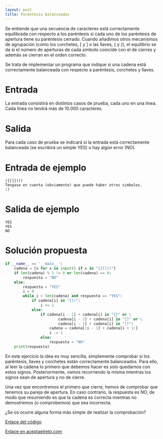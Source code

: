 ```yaml
---
layout: post
title: Parentesis balanceados
---
```


Se entiende que una secuencia de caracteres está correctamente equilibrada con respecto a los paréntesis si cada uno de los paréntesis de apertura tiene su paréntesis cerrado. Cuando añadimos otros mecanismos de agrupación (como los corchetes, [ y ] o las llaves, { y }), el equilibrio se da si el número de aperturas de cada símbolo coincide con el de cierres y además se cierran en el orden correcto.

Se trata de implementar un programa que indique si una cadena está correctamente balanceada con respecto a paréntesis, corchetes y llaves.

# Entrada

La entrada consistirá en distintos casos de prueba, cada uno en una línea. Cada línea no tendrá más de 10.000 caracteres.

# Salida

Para cada caso de prueba se indicará si la entrada está correctamente balanceada (se escribirá un simple YES) o hay algún error (NO).

# Entrada de ejemplo

```
({[]})()
Tengase en cuenta (obviamente) que puede haber otros simbolos.
:)
```

# Salida de ejemplo

```
YES
YES
NO
```
# Solución propuesta

``` python
if __name__ == '__main__':
    cadena = [x for x in input() if x in "{}[]()"]
    if len(cadena) % 2 != 0 or len(cadena) == 0:
        respuesta = "NO"
    else:
        respuesta = "YES"
        i = 0
        while i < len(cadena) and respuesta == "YES":
            if cadena[i] in "{[(":
                i += 1
            else:
                if cadena[i - 1] + cadena[i] in "{}" or \
                        cadena[i - 1] + cadena[i] in "[]" or \
                        cadena[i - 1] + cadena[i] in "()":
                    cadena = cadena[:i - 1] + cadena[i + 1:]
                    i -= 1
                else:
                    respuesta = "NO"
    print(respuesta)
```

En este ejercicio la idea es muy sencilla, simplemente comprobar si los paréntesis,
llaves y corchetes están correctamente balanceados. Para ello, al leer la cadena
lo primero que debemos hacer es solo quedarnos con estos signos.
Posteriormente, vamos recorriendo la misma mientras los signos sean de apertura
y no de cierre.

Una vez que encontremos el primero que cierre, hemos de comprobar que tenemos su
pareja de apertura. En caso contrario, la respuesta es NO, de modo que resumiendo
es que la cadena es correcta mientras no demostremos (o comprobemos) que sea
incorrecta.

¿Se os ocurre alguna forma más simple de realizar la comprobación?

[Enlace del código](https://github.com/israelem/aceptaelreto/blob/master/codes/2017-10-16-parentesis.py)

[Enlace en aceptaelreto.com](https://www.aceptaelreto.com/problem/statement.php?id=141&potw=1)
